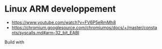 # Linux ARM developpement

- https://www.youtube.com/watch?v=FV6P5eRmMh8
- https://chromium.googlesource.com/chromiumos/docs/+/master/constants/syscalls.md#arm-32_bit_EABI

Build with